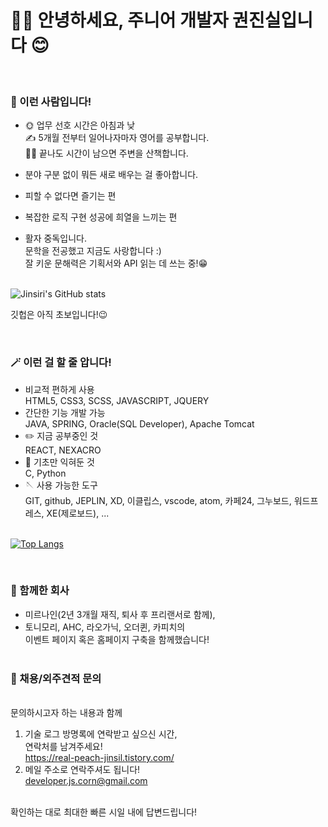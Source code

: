# 👋👋 안녕하세요, 주니어 개발자 권진실입니다 😊

<br>

<!--<img src="https://user-images.githubusercontent.com/40844404/163713429-6bdb8d14-0436-4761-93fa-d0ecb2f9e8df.png" width="100%" alt="프로필사진">-->

### 🌿 이런 사람입니다!<br>

- 🌞 업무 선호 시간은 아침과 낮<br>
  ✍️ 5개월 전부터 일어나자마자 영어를 공부합니다.<br>
  🚶‍♀️ 끝나도 시간이 남으면 주변을 산책합니다.<br>
- 분야 구분 없이 뭐든 새로 배우는 걸 좋아합니다.<br>

- 피할 수 없다면 즐기는 편<br>
- 복잡한 로직 구현 성공에 희열을 느끼는 편<br>
- 활자 중독입니다. <br>
  문학을 전공했고 지금도 사랑합니다 :)<br>
  잘 키운 문해력은 기획서와 API 읽는 데 쓰는 중!😁<br><br>

![Jinsiri's GitHub stats](https://github-readme-stats.vercel.app/api?username=jinsiri&show_icons=true&theme=radical)

깃헙은 아직 초보입니다!😉

<br>

### 🪄 이런 걸 할 줄 압니다!

- 비교적 편하게 사용<br>HTML5, CSS3, SCSS, JAVASCRIPT, JQUERY
- 간단한 기능 개발 가능<br>JAVA, SPRING, Oracle(SQL Developer), Apache Tomcat
- ✏️ 지금 공부중인 것<br>REACT, NEXACRO
- 🌱 기초만 익혀둔 것<br>C, Python
- 🪡 사용 가능한 도구<br>GIT, github, JEPLIN, XD, 이클립스, vscode, atom, 카페24, 그누보드, 워드프레스, XE(제로보드), ...
<br><br>

[![Top Langs](https://github-readme-stats.vercel.app/api/top-langs/?username=jinsiri)](https://github.com/jinsiri/github-readme-stats)

<br>

### 🤝 함께한 회사

- 미르나인(2년 3개월 재직, 퇴사 후 프리랜서로 함께),<br>
- 토니모리, AHC, 라오가닉, 오더퀸, 카피치의<br>
  이벤트 페이지 혹은 홈페이지 구축을 함께했습니다!<br><br>

### 📝 채용/외주견적 문의

<br>문의하시고자 하는 내용과 함께

1. 기술 로그 방명록에 연락받고 싶으신 시간,<br>
   연락처를 남겨주세요!<br>
   https://real-peach-jinsil.tistory.com/
2. 메일 주소로 연락주셔도 됩니다!<br>
   developer.js.corn@gmail.com<br><br>

확인하는 대로 최대한 빠른 시일 내에 답변드립니다!

<br><br>

<!--

## <영문/English>

### Hi, I'm Jinsil. 👋👋

My name means 'truth' in Korean.<br>
✨✨I always truly do my best!<br>
If you want contact me,<br>
https://real-peach-jinsil.tistory.com/ <br>
developer.js.corn@gmail.com

 - 🔭 I’m currently working on ...
- 🌱 I’m currently learning ...
- 👯 I’m looking to collaborate on ...
- 🤔 I’m looking for help with ...
- 💬 Ask me about ...
- 📫 How to reach me: ...
- 😄 Pronouns: ...
- ⚡ Fun fact: ... -->
